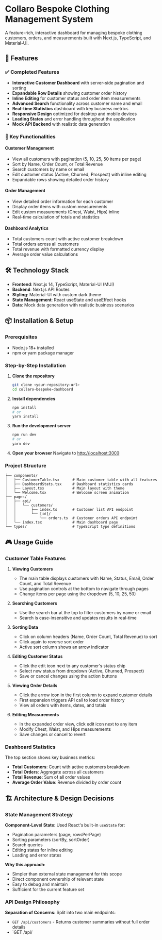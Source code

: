 # Collaro Bespoke Clothing Management System

A feature-rich, interactive dashboard for managing bespoke clothing customers, orders, and measurements built with Next.js, TypeScript, and Material-UI.

## 🚀 Features

### ✅ Completed Features
- **Interactive Customer Dashboard** with server-side pagination and sorting
- **Expandable Row Details** showing customer order history
- **Inline Editing** for customer status and order item measurements
- **Advanced Search** functionality across customer name and email
- **Real-time Statistics** dashboard with key business metrics
- **Responsive Design** optimized for desktop and mobile devices
- **Loading States** and error handling throughout the application
- **Mock API Backend** with realistic data generation

### 🎯 Key Functionalities

#### Customer Management
- View all customers with pagination (5, 10, 25, 50 items per page)
- Sort by Name, Order Count, or Total Revenue
- Search customers by name or email
- Edit customer status (Active, Churned, Prospect) with inline editing
- Expandable rows showing detailed order history

#### Order Management
- View detailed order information for each customer
- Display order items with custom measurements
- Edit custom measurements (Chest, Waist, Hips) inline
- Real-time calculation of totals and statistics

#### Dashboard Analytics
- Total customers count with active customer breakdown
- Total orders across all customers
- Total revenue with formatted currency display
- Average order value calculations

## 🛠 Technology Stack

- **Frontend**: Next.js 14, TypeScript, Material-UI (MUI)
- **Backend**: Next.js API Routes
- **Styling**: Material-UI with custom dark theme
- **State Management**: React useState and useEffect hooks
- **Data**: Mock data generation with realistic business scenarios

## 📦 Installation & Setup

### Prerequisites
- Node.js 18+ installed
- npm or yarn package manager

### Step-by-Step Installation

1. **Clone the repository**
   ```bash
   git clone <your-repository-url>
   cd collaro-bespoke-dashboard
   ```

2. **Install dependencies**
   ```bash
   npm install
   # or
   yarn install
   ```

3. **Run the development server**
   ```bash
   npm run dev
   # or
   yarn dev
   ```

4. **Open your browser**
   Navigate to [http://localhost:3000](http://localhost:3000)

### Project Structure
```
├── components/
│   ├── CustomerTable.tsx      # Main customer table with all features
│   ├── DashboardStats.tsx     # Dashboard statistics cards
│   ├── Layout.tsx             # Main layout with theme
│   └── Welcome.tsx            # Welcome screen animation
├── pages/
│   ├── api/
│   │   └── customers/
│   │       ├── index.ts       # Customer list API endpoint
│   │       └── [id]/
│   │           └── orders.ts  # Customer orders API endpoint
│   └── index.tsx              # Main dashboard page
└── types/                     # TypeScript type definitions
```

## 🎮 Usage Guide

### Customer Table Features

1. **Viewing Customers**
   - The main table displays customers with Name, Status, Email, Order Count, and Total Revenue
   - Use pagination controls at the bottom to navigate through pages
   - Change items per page using the dropdown (5, 10, 25, 50)

2. **Searching Customers**
   - Use the search bar at the top to filter customers by name or email
   - Search is case-insensitive and updates results in real-time

3. **Sorting Data**
   - Click on column headers (Name, Order Count, Total Revenue) to sort
   - Click again to reverse sort order
   - Active sort column shows an arrow indicator

4. **Editing Customer Status**
   - Click the edit icon next to any customer's status chip
   - Select new status from dropdown (Active, Churned, Prospect)
   - Save or cancel changes using the action buttons

5. **Viewing Order Details**
   - Click the arrow icon in the first column to expand customer details
   - First expansion triggers API call to load order history
   - View all orders with items, dates, and totals

6. **Editing Measurements**
   - In the expanded order view, click edit icon next to any item
   - Modify Chest, Waist, and Hips measurements
   - Save changes or cancel to revert

### Dashboard Statistics

The top section shows key business metrics:
- **Total Customers**: Count with active customers breakdown
- **Total Orders**: Aggregate across all customers
- **Total Revenue**: Sum of all order values
- **Average Order Value**: Revenue divided by order count

## 🏗 Architecture & Design Decisions

### State Management Strategy

**Component-Level State**: Used React's built-in `useState` for:
- Pagination parameters (page, rowsPerPage)
- Sorting parameters (sortBy, sortOrder)
- Search queries
- Editing states for inline editing
- Loading and error states

**Why this approach:**
- Simpler than external state management for this scope
- Direct component ownership of relevant state
- Easy to debug and maintain
- Sufficient for the current feature set

### API Design Philosophy

**Separation of Concerns**: Split into two main endpoints:
- `GET /api/customers` - Returns customer summaries without full order details
- `GET /api/
